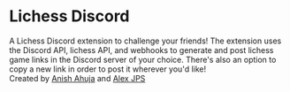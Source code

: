 # Lichess Discord
A Lichess Discord extension to challenge your friends!
The extension uses the Discord API, lichess API, and webhooks to generate and post lichess game links in the Discord server of your choice.
There's also an option to copy a new link in order to post it wherever you'd like!\
Created by [Anish Ahuja](https://www.github.com/NishEatsWafflez) and [Alex JPS](https://github.com/alexjps1)
